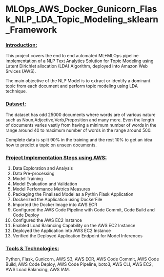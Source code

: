 # MLOps_AWS_Docker_Gunicorn_Flask_NLP_LDA_Topic_Modeling_sklearn_Framework

<h3><b><u>Introduction:</u></b></h3>

This project covers the end to end automated ML+MLOps pipeline implementation of a NLP Text Analytics Solution for Topic Modeling using Latent Dirichlet allocation (LDA) Algorithm, deployed into Amazon Web Srvices (AWS).

The main objective of the NLP Model is to extract or identify a dominant topic from each document and perform topic modeling using LDA technique.

<h3><b><u>Dataset:</u></b></h3>

The dataset has odd 25000 documents where words are of various nature such as Noun,Adjective,Verb,Preposition and many more. Even the length of documents varies vastly from having a minimum number of words in the range around 40 to maximum number of words in the range around 500. 

Complete data is split 90% in the training and the rest 10% to get an idea how to predict a topic on unseen documents.

<h3><b><u>Project Implementation Steps using AWS:</u></b></h3>

1. Data Exploration and Analysis
2. Data Pre-processing
3. Model Training
4. Model Evaluation and Validation
5. Model Performance Metrics Measures
6. Packaging the Finalised Model as a Pythin Flask Application
7. Dockerized the Application using DockerFile
8. Imported the Docker Image into AWS ECR
9. Configured the AWS Code Pipeline with Code Commit, Code Build and Code Deploy
10. Configured the AWS EC2 Instance
11. Enabled Load Balancing Capability on the AWS EC2 Instance
12. Deployed the Application into AWS EC2 Instance
13. Verified the Deployed Application Endpoint for Model Inferences

<h3><b><u>Tools & Technologies:</u></b></h3>
Python, Flask, Gunicorn, AWS S3, AWS ECR, AWS Code Commit, AWS Code Build, AWS Code Deploy, AWS Code Pipeline, boto3, AWS CLI, AWS EC2, AWS Load Balancing, AWS IAM.


